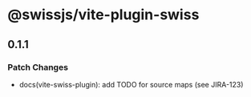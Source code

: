 <!--
Copyright (c) 2024 Themba Mzumara
This file is part of SwissJS Framework. All rights reserved.
Licensed under the MIT License. See LICENSE in the project root for license information.
-->

# @swissjs/vite-plugin-swiss

## 0.1.1

### Patch Changes

- docs(vite-swiss-plugin): add TODO for source maps (see JIRA-123)
